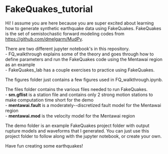 # FakeQuakes_tutorial

Hi!  I assume you are here because you are super excited about learning how to generate synthetic earthquake data using FakeQuakes.  FakeQuakes is the set of semistochastic forward modeling codes from https://github.com/dmelgarm/MudPy.  

There are two different jupyter notebook's in this repository. 
<br>  - FQ_walkthrough explains some of the theory and goes through how to define parameters and run the FakeQuakes code using the Mentawai region as an example
<br>  - FakeQuakes_lab has a couple exercises to practice using FakeQuakes. 

The figures folder just contains a few figures used in FQ_walkthrough.ipynb.  

The files folder contains the various files needed to run FakeQuakes.
<br>  - __sm.gflist__ is a station file and contains only 2 strong motion stations to make computation time short for the demo
<br>  - __mentawai.fault__ is a moderately--discretized fault model for the Mentawai region
<br>  - __mentawai.mod__ is the velocity model for the Mentawai region

The demo folder is an example FakeQuakes project folder with output rupture models and waveforms that I generated.  You can just use this project folder to follow along with the jupyter notebook, or create your own.

Have fun creating some earthquakes!
